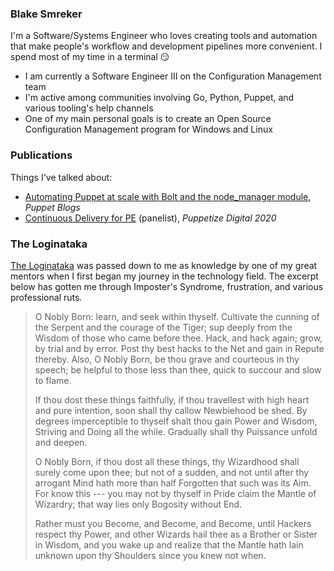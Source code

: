 ### Blake Smreker

I'm a Software/Systems Engineer who loves creating tools and automation that make people's workflow and development pipelines more convenient. I spend most of my time in a terminal 😏

- I am currently a Software Engineer III on the Configuration Management team
- I'm active among communities involving Go, Python, Puppet, and various tooling's help channels
- One of my main personal goals is to create an Open Source Configuration Management program for Windows and Linux

### Publications

Things I've talked about:

- [Automating Puppet at scale with Bolt and the node_manager module](https://puppet.com/blog/automating-puppet-scale-bolt-and-nodemanager-module/), _Puppet Blogs_
- [Continuous Delivery for PE](https://www.youtube.com/watch?v=M5HVcevwAdE&list=PLV86BgbREluXpEPnW_Bb4kgZAlGit4EnW&index=40) (panelist), _Puppetize Digital 2020_

### The Loginataka

[The Loginataka](http://catb.org/~esr/faqs/loginataka.html) was passed down to me as knowledge by one of my great mentors when I first began my journey in the technology field. The excerpt below has gotten me through Imposter's Syndrome, frustration, and various professional ruts.

> O Nobly Born: learn, and seek within thyself. Cultivate the cunning of the Serpent and the courage of the Tiger; sup deeply from the Wisdom of those who came before thee. Hack, and hack again; grow, by trial and by error. Post thy best hacks to the Net and gain in Repute thereby. Also, O Nobly Born, be thou grave and courteous in thy speech; be helpful to those less than thee, quick to succour and slow to flame.
>
> If thou dost these things faithfully, if thou travellest with high heart and pure intention, soon shall thy callow Newbiehood be shed. By degrees imperceptible to thyself shalt thou gain Power and Wisdom, Striving and Doing all the while. Gradually shall thy Puissance unfold and deepen.
>
> O Nobly Born, if thou dost all these things, thy Wizardhood shall surely come upon thee; but not of a sudden, and not until after thy arrogant Mind hath more than half Forgotten that such was its Aim. For know this --- you may not by thyself in Pride claim the Mantle of Wizardry; that way lies only Bogosity without End.
> 
> Rather must you Become, and Become, and Become, until Hackers respect thy Power, and other Wizards hail thee as a Brother or Sister in Wisdom, and you wake up and realize that the Mantle hath lain unknown upon thy Shoulders since you knew not when.
